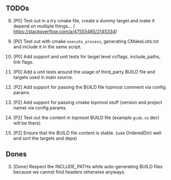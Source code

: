 ## TODOs

8. [P0] Test out in a try cmake file, create a dummy target and make it depend on multiple things... (
        https://stackoverflow.com/a/47555485/2145334)

7. [P0] Test out with cmake `execute_process`, generating CMakeLists.txt and include it in the same script.

6. [P0] Add support and unit tests for target level ccflags, include_paths, link flags.

7. [P0] Add a unit tests around the usage of third_party BUILD file and targets used in main source.

1. [P2] Add support for passing the BUILD file topmost comment via config params.

2. [P2] Add support for passing cmake topmost stuff (version and project name) via config params.

4. [P2] Test out the content in topmost BUILD file (example `gcab.so` decl will be there)

5. [P2] Ensure that the BUILD file content is stable. (use OrderedDict well and sort the targets and deps)


## Dones

3. [Done] Respect the INCLUDE_PATHs while auto-generating BUILD files because we cannot find headers otherwise anyways.

